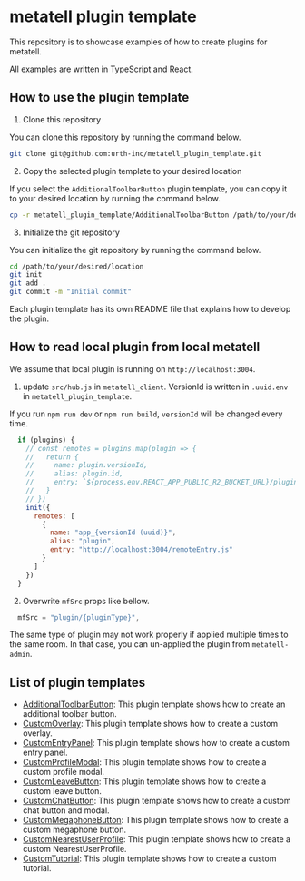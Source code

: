 # metatell plugin template

This repository is to showcase examples of how to create plugins for metatell.

All examples are written in TypeScript and React.

## How to use the plugin template

1. Clone this repository

You can clone this repository by running the command below.

```bash
git clone git@github.com:urth-inc/metatell_plugin_template.git
```

2. Copy the selected plugin template to your desired location

If you select the `AdditionalToolbarButton` plugin template, you can copy it to your desired location by running the command below.

```bash
cp -r metatell_plugin_template/AdditionalToolbarButton /path/to/your/desired/location
```

3. Initialize the git repository

You can initialize the git repository by running the command below.

```bash
cd /path/to/your/desired/location
git init
git add .
git commit -m "Initial commit"
```

Each plugin template has its own README file that explains how to develop the plugin.

## How to read local plugin from local metatell

We assume that local plugin is running on `http://localhost:3004`.

1. update `src/hub.js` in `metatell_client`. VersionId is written in `.uuid.env` in `metatell_plugin_template`.

If you run `npm run dev` or `npm run build`, `versionId` will be changed every time.

```js
  if (plugins) {
    // const remotes = plugins.map(plugin => {
    //   return {
    //     name: plugin.versionId,
    //     alias: plugin.id,
    //     entry: `${process.env.REACT_APP_PUBLIC_R2_BUCKET_URL}/plugins/${plugin.id}/${plugin.versionId}/remoteEntry.js`
    //   }
    // })
    init({
      remotes: [
        {
          name: "app_{versionId (uuid)}",
          alias: "plugin",
          entry: "http://localhost:3004/remoteEntry.js"
        }
      ]
    })
  }
```

2. Overwrite `mfSrc` props like bellow.

```js
  mfSrc = "plugin/{pluginType}",
```

The same type of plugin may not work properly if applied multiple times to the same room.
In that case, you can un-applied the plugin from `metatell-admin`.

## List of plugin templates

- [AdditionalToolbarButton](./AdditionalToolbarButton): This plugin template shows how to create an additional toolbar button.
- [CustomOverlay](./CustomOverlay): This plugin template shows how to create a custom overlay.
- [CustomEntryPanel](./CustomEntryPanel): This plugin template shows how to create a custom entry panel.
- [CustomProfileModal](./CustomProfileModal): This plugin template shows how to create a custom profile modal.
- [CustomLeaveButton](./CustomLeaveButton): This plugin template shows how to create a custom leave button.
- [CustomChatButton](./CustomChatButton): This plugin template shows how to create a custom chat button and modal.
- [CustomMegaphoneButton](./CustomMegaphoneButton): This plugin template shows how to create a custom megaphone button.
- [CustomNearestUserProfile](./CustomNearestUserProfile): This plugin template shows how to create a custom NearestUserProfile.
- [CustomTutorial](./CustomTutorial): This plugin template shows how to create a custom tutorial.

